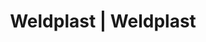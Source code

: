 ---
Link: "file:/Users/vinayakpatel/Downloads/www.weldplast.cz/eshop_products_compare/add/eshop-products-variant246"
product_name: "null"
product_id: "null"
title: "Weldplast | Weldplast"
product_desc: ""
product_specs: ""
product_downloads: ""
href: ""
accessories: ""
similar_products: ""
---